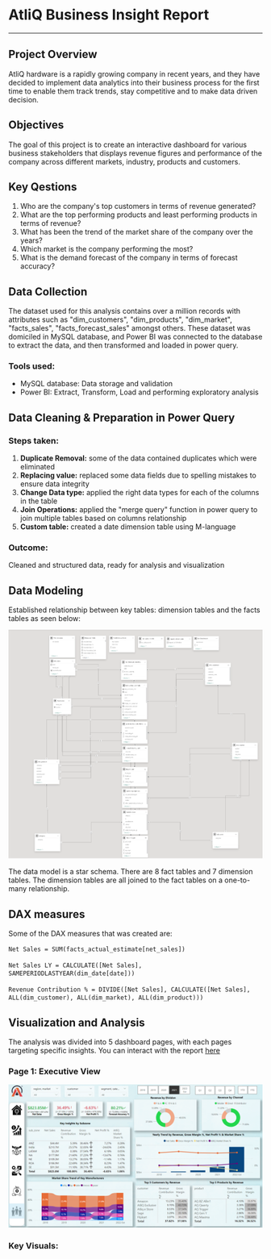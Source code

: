# AtliQ Business Insight Report
---
## Project Overview
AtliQ hardware is a rapidly growing company in recent years, and they have
decided to implement data analytics into their business process for the first time to enable them track trends, stay competitive and to make data driven decision.
## Objectives
The goal of this project is to create an interactive dashboard for various business stakeholders that displays revenue figures and performance of the company across different markets, industry, products and customers. 
## Key Qestions
1. Who are the company's top customers in terms of revenue generated?
2. What are the top performing products and least performing products in terms of revenue?
3. What has been the trend of the market share of the company over the years?
4. Which market is the company performing the most?
5. What is the demand forecast of the company in terms of forecast accuracy?
## Data Collection
The dataset used for this analysis contains over a million records with attributes such as "dim_customers", "dim_products", "dim_market", "facts_sales", "facts_forecast_sales" amongst others. These dataset was domiciled in MySQL database, and Power BI was connected to the database to extract the data, and then transformed and loaded in power query.
### Tools used:
- MySQL database: Data storage and validation
- Power BI: Extract, Transform, Load and performing exploratory analysis
## Data Cleaning & Preparation in Power Query
### Steps taken:
1. **Duplicate Removal:** some of the data contained duplicates which were eliminated
2. **Replacing value:** replaced some data fields due to spelling mistakes to ensure data integrity
3. **Change Data type:** applied the right data types for each of the columns in the table
4. **Join Operations:** applied the "merge query" function in power query to join multiple tables based on columns relationship
5. **Custom table:** created a date dimension table using M-language
### Outcome:
Cleaned and structured data, ready for analysis and visualization

## Data Modeling
Established relationship between key tables: dimension tables and the facts tables as seen below:

![](data_model.PNG)

The data model is a star schema. There are 8 fact tables and 7 dimension tables. The dimension tables are all joined to the fact tables on a one-to-many relationship.

## DAX measures
Some of the DAX measures that was created are:
```dax
Net Sales = SUM(facts_actual_estimate[net_sales])

Net Sales LY = CALCULATE([Net Sales], SAMEPERIODLASTYEAR(dim_date[date]))

Revenue Contribution % = DIVIDE([Net Sales], CALCULATE([Net Sales], ALL(dim_customer), ALL(dim_market), ALL(dim_product)))
```
## Visualization and Analysis
The analysis was divided into 5 dashboard pages, with each pages targeting specific insights. You can interact with the report [here](https://app.powerbi.com/groups/me/reports/de7e81bb-1f17-4119-860f-99ba8dbca1ea/ReportSection?experience=power-bi)

### Page 1: Executive View
![](executive_view.PNG)
### Key Visuals:













